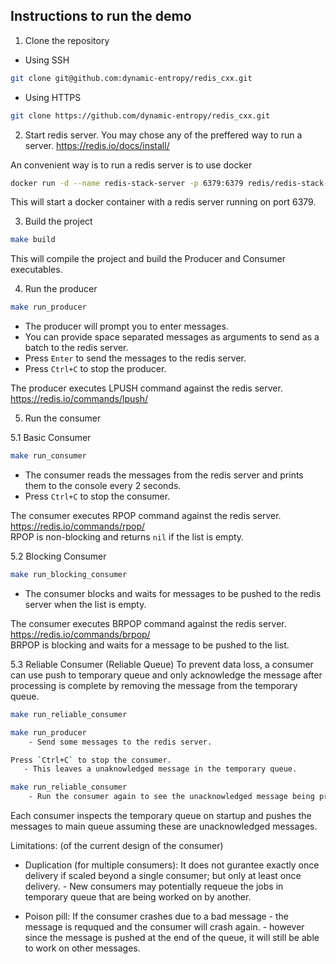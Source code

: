 ## Instructions to run the demo

1. Clone the repository
- Using SSH
```bash
git clone git@github.com:dynamic-entropy/redis_cxx.git
```
- Using HTTPS
```bash
git clone https://github.com/dynamic-entropy/redis_cxx.git
```

2. Start redis server.
You may chose any of the preffered way to run a server. 
https://redis.io/docs/install/

An convenient way is to run a redis server is to use docker
```bash
docker run -d --name redis-stack-server -p 6379:6379 redis/redis-stack-server:latest
```
This will start a docker container with a redis server running on port 6379.

3. Build the project
```bash
make build
```
This will compile the project and build the Producer and Consumer executables.

4. Run the producer
```bash
make run_producer
```
- The producer will prompt you to enter messages.
- You can provide space separated messages as arguments to send as a batch to the redis server. 
- Press `Enter` to send the messages to the redis server.
- Press `Ctrl+C` to stop the producer.

The producer executes LPUSH command against the redis server. https://redis.io/commands/lpush/

5. Run the consumer

5.1 Basic Consumer

```bash
make run_consumer
```
- The consumer reads the messages from the redis server and prints them to the console every 2 seconds.
- Press `Ctrl+C` to stop the consumer.

The consumer executes RPOP command against the redis server. https://redis.io/commands/rpop/ \
RPOP is non-blocking and returns `nil` if the list is empty.

5.2 Blocking Consumer

```bash
make run_blocking_consumer
```
- The consumer blocks and waits for messages to be pushed to the redis server when the list is empty.

The consumer executes BRPOP command against the redis server. https://redis.io/commands/brpop/ \
BRPOP is blocking and waits for a message to be pushed to the list.


5.3 Reliable Consumer (Reliable Queue)
To prevent data loss, a consumer can use push to temporary queue and only acknowledge the message after processing is complete by
removing the message from the temporary queue.

```bash
make run_reliable_consumer

make run_producer
    - Send some messages to the redis server.

Press `Ctrl+C` to stop the consumer.
   - This leaves a unaknowledged message in the temporary queue.

make run_reliable_consumer
    - Run the consumer again to see the unacknowledged message being processed again.
```

Each consumer inspects the temporary queue on startup and pushes the messages to main queue assuming these are unacknowledged messages.

Limitations:
(of the current design of the consumer)
  - Duplication (for multiple consumers): It does not gurantee exactly once delivery if scaled beyond a single consumer; but only at least once delivery.
        - New consumers may potentially requeue the jobs in temporary queue that are being worked on by another.
  
  - Poison pill: If the consumer crashes due to a bad message
        - the message is reququed and the consumer will crash again.
        - however since the message is pushed at the end of the queue, it will still be able to work on other messages.